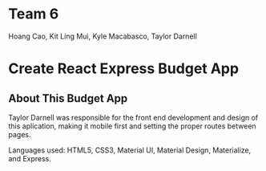 # Team 6

Hoang Cao,
Kit Ling Mui,
Kyle Macabasco,
Taylor Darnell

# Create React Express Budget App

## About This Budget App

Taylor Darnell was responsible for the front end development and design of this aplication, making it mobile first and setting the proper routes between pages.

Languages used:
HTML5, CSS3, Material UI, Material Design, Materialize, and Express.
